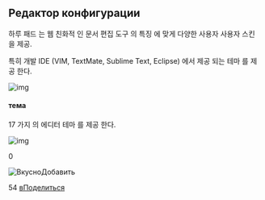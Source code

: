 ## Редактор конфигурации

하루 패드 는 웹 친화적 인 문서 편집 도구 의 특징 에 맞게 다양한 사용자 사용자 스킨 을 제공.

특히 개발 IDE (VIM, TextMate, Sublime Text, Eclipse) 에서 제공 되는 테마 를 제공 한다.

![img](http://pad.haroopress.com/docs/ko/configuration-editor/images/theme-0.png)

#### тема

17 가지 의 에디터 테마 를 제공 한다.

![img](http://pad.haroopress.com/docs/ko/configuration-editor/images/theme-1.png)

0

![Вкусно](http://www.delicious.com/static/img/delicious.small.gif)Добавить

54
[вПоделиться](javascript:void(0);)